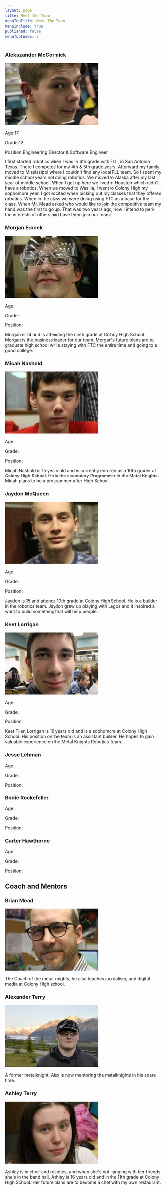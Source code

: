 ```yaml
---
layout: page
title: Meet the Team
menuTopTitle: Meet The Team
menuInclude: true
published: false
menuTopIndex: 3
---
```

### Alekszander McCormick

![](/assets/img/team/aleks.jpg)

Age:17

Grade:12

Position:Engineering Director & Software Engineer

I first started robotics when I was in 4th grade with FLL, in San Antonio Texas. There I competed for my 4th & 5th grade years. Afterward my family moved to Mississippi where I couldn't find any local FLL team. So I spent my middle school years not doing robotics. We moved to Alaska after my last year of middle school. When I got up here we lived in Houston which didn't have a robotics. When we moved to Wasilla, I went to Colony High my sophomore year. I got excited when picking out my classes that they offered robotics. When in the class we were doing using FTC as a base for the class. When Mr. Mead asked who would like to join the competitive team my hand was the first to go up. That was two years ago, now I intend to perk the interests of others and have them join our team.

### Morgan Fronek

![](/assets/img/team/morgan.jpg)

Age:

Grade:

Position:

Morgan is 14 and is attending the ninth grade at Colony High School. Morgan is the business leader for our team. Morgan's future plans are to graduate high school while staying with FTC the entire time and going to a good college.

### Micah Nashold

![](/assets/img/team/micah.jpg)

Age:

Grade:

Position:

Micah Nashold is 15 years old and is currently enrolled as a 10th grader at Colony High School. He is the secondary Programmer in the Metal Knights. Micah plans to be a programmer after High School.

### Jaydon McQueen

![](/assets/img/team/jaydon.jpg)

Age:

Grade:

Position:

Jaydon is 15 and attends 10th grade at Colony High School. He is a builder in the robotics team. Jaydon grew up playing with Legos and it inspired a want to build something that will help people.


### **Keet Lorrigan**

![](/assets/img/team/keet.jpg)

Age:

Grade:

Position:

Keet Tlien Lorrigan is 16 years old and is a sophomore at Colony High School. His position on the team is an assistant builder. He hopes to gain valuable experience on the Metal Knights Robotics Team.

### **Jesse Lehman**

Age:

Grade:

Position:


### **Bodie Rockefeller**

Age:

Grade:

Position:

### **Carter Hawthorne**

Age:

Grade:

Position:


## Coach and Mentors

### **Brian Mead**

![](/assets/img/team/brian.jpg)

The Coach of the metal knights, he also teaches journalism, and digital media at Colony High school.

### **Alexander Terry**

![](/assets/img/team/alex.jpg)

A former metalknight, Alex is now mentoring the metalknights in his spare time.

### **Ashley Terry**

![](/assets/img/team/ashley.jpg)

Ashley is in choir and robotics, and when she's not hanging with her friends she's in the band hall. Ashley is 16 years old and in the 11th grade at Colony High School. Her future plans are to become a chef with my own restaurant.
